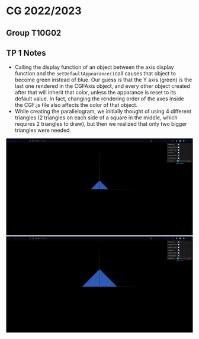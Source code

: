# CG 2022/2023

## Group T10G02

## TP 1 Notes

- Calling the display function of an object between the axis display function and the `setDefaultAppearance()`call causes that object to become green instead of blue. Our guess is that the Y axis (green) is the last one rendered in the CGFAxis object, and every other object created after that will inherit that color, unless the apparance is reset to its default value. In fact, changing the rendering order of the axes inside the CGF.js file also affects the color of that object.
- While creating the parallelogram, we initially thought of using 4 different triangles (2 triangles on each side of a square in the middle, which requires 2 triangles to draw), but then we realized that only two bigger triangles were needed.

![Screenshot 1](screenshots/cg-t10g02-tp1-1a.png)
![Screenshot 2](screenshots/cg-t10g02-tp1-1b.png)
